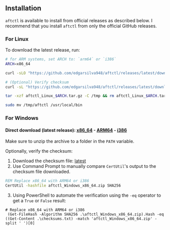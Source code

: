 ## Installation

`aftctl` is available to install from official releases as described below. I recommend that you install `aftctl` from only the official GitHub releases.

### For Linux
To download the latest release, run:

```sh
# for ARM systems, set ARCH to: `arm64` or `i386`
ARCH=x86_64

curl -sLO "https://github.com/edgarsilva948/aftctl/releases/latest/download/aftctl_Linux_$ARCH.tar.gz"

# (Optional) Verify checksum
curl -sL "https://github.com/edgarsilva948/aftctl/releases/latest/download/checksums.txt" | grep $ARCH | sha256sum --check

tar -xzf aftctl_Linux_$ARCH.tar.gz -C /tmp && rm aftctl_Linux_$ARCH.tar.gz

sudo mv /tmp/aftctl /usr/local/bin
```

### For Windows

#### Direct download (latest release): [x86_64](https://github.com/edgarsilva948/aftctl/releases/download/v0.1.0/aftctl_Windows_x86_64.zip) - [ARM64](https://github.com/edgarsilva948/aftctl/releases/download/v0.1.0/aftctl_Windows_arm64.zip) - [i386](https://github.com/edgarsilva948/aftctl/releases/download/v0.1.0/aftctl_Windows_i386.zip)

Make sure to unzip the archive to a folder in the `PATH` variable. 

Optionally, verify the checksum: 

1. Download the checksum file: [latest](https://github.com/edgarsilva948/aftctl/releases/latest/download/checksums.txt)
2. Use Command Prompt to manually compare `CertUtil`'s output to the checksum file downloaded. 
  ```cmd
  REM Replace x86_64 with ARM64 or i386
  CertUtil -hashfile aftctl_Windows_x86_64.zip SHA256
  ```
3. Using PowerShell to automate the verification using the `-eq` operator to get a `True` or `False` result:
```pwsh
# Replace x86_64 with ARM64 or i386
 (Get-FileHash -Algorithm SHA256 .\aftctl_Windows_x86_64.zip).Hash -eq ((Get-Content .\checksums.txt) -match 'aftctl_Windows_x86_64.zip' -split ' ')[0]
 ```

